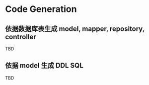 # Code Generation

## 依据数据库表生成 model, mapper, repository, controller
TBD

## 依据 model 生成 DDL SQL
TBD
